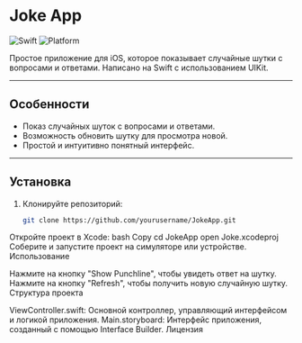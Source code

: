 # Joke App

![Swift](https://img.shields.io/badge/Swift-5.0-orange.svg)
![Platform](https://img.shields.io/badge/Platform-iOS-blue.svg)

Простое приложение для iOS, которое показывает случайные шутки с вопросами и ответами. Написано на Swift с использованием UIKit.

---

## Особенности

- Показ случайных шуток с вопросами и ответами.
- Возможность обновить шутку для просмотра новой.
- Простой и интуитивно понятный интерфейс.

---

## Установка

1. Клонируйте репозиторий:
   ```bash
   git clone https://github.com/yourusername/JokeApp.git
Откройте проект в Xcode:
bash
Copy
cd JokeApp
open Joke.xcodeproj
Соберите и запустите проект на симуляторе или устройстве.
Использование

Нажмите на кнопку "Show Punchline", чтобы увидеть ответ на шутку.
Нажмите на кнопку "Refresh", чтобы получить новую случайную шутку.
Структура проекта

ViewController.swift: Основной контроллер, управляющий интерфейсом и логикой приложения.
Main.storyboard: Интерфейс приложения, созданный с помощью Interface Builder.
Лицензия

